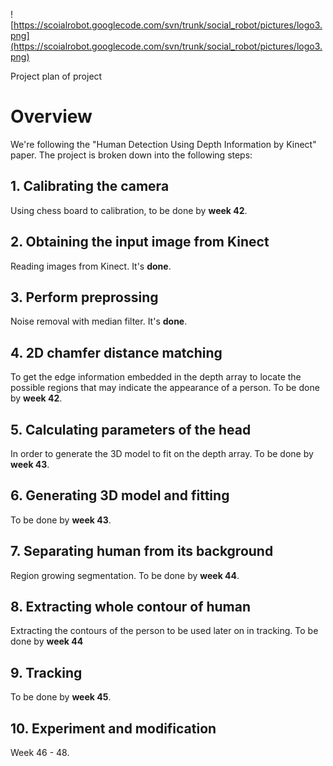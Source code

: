 ![https://scoialrobot.googlecode.com/svn/trunk/social_robot/pictures/logo3.png](https://scoialrobot.googlecode.com/svn/trunk/social_robot/pictures/logo3.png)

Project plan of project

# Overview #
We're following the "Human Detection Using Depth Information by Kinect" paper. The project is broken down into the following steps:

## 1. Calibrating the camera ##
Using chess board to calibration, to be done by **week 42**.

## 2. Obtaining the input image from Kinect ##
Reading images from Kinect. It's **done**.

## 3. Perform preprossing ##
Noise removal with median filter. It's **done**.

## 4. 2D chamfer distance matching ##
To get the edge information embedded in the depth array to locate the possible regions that may indicate the appearance of a person. To be done by **week 42**.

## 5. Calculating parameters of the head ##
In order to generate the 3D model to fit on the depth array. To be done by **week 43**.

## 6. Generating 3D model and fitting ##
To be done by **week 43**.

## 7. Separating human from its background ##
Region growing segmentation. To be done by **week 44**.

## 8. Extracting whole contour of human ##
Extracting the contours of the person to be used later on in tracking. To be done by **week 44**

## 9. Tracking ##
To be done by **week 45**.

## 10. Experiment and modification ##
Week 46 - 48.